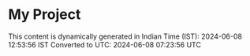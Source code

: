 # My Project

This content is dynamically generated in Indian Time (IST): 2024-06-08 12:53:56 IST
Converted to UTC: 2024-06-08 07:23:56 UTC
